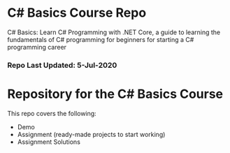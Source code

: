 # C# Basics Course Repo
C# Basics: Learn C# Programming with .NET Core, a guide to learning the fundamentals of C# programming for beginners for starting a C# programming career

### Repo Last Updated: 5-Jul-2020

# Repository for the C# Basics Course
This repo covers the following:
* Demo
* Assignment (ready-made projects to start working)
* Assignment Solutions
